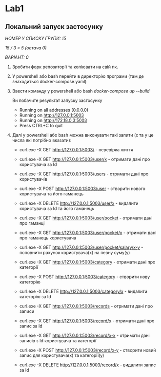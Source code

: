 # Lab1

## Локальний запуск застосунку

*НОМЕР У СПИСКУ ГРУПИ: 15*

*15 / 3 = 5 (остача 0)*

*ВАРІАНТ: 0*

1. Зробити форк репозиторії та копіювати на свій пк.
2. У powershell або bash перейти в директорію програми (там де знаходиться docker-compose.yaml)
3. Ввести команду у powershell або bash *docker-compose up --build*

   Ви побачите результат запуску застосунку
   * Running on all addresses (0.0.0.0)
   * Running on http://127.0.0.1:5003
   * Running on http://172.18.0.3:5003
   * Press CTRL+C to quit

4. Далі у powershell або bash можна виконувати такі запити (x та у це числа які потрібно вказати):

   - curl.exe -X GET http://127.0.0.1:5003/               - перевірка життя

   - curl.exe -X GET http://127.0.0.1:5003/user/x         - отримати дані про користувача за Id
   - curl.exe -X GET http://127.0.0.1:5003/users          - отримати дані про користувачів
   - curl.exe -X POST http://127.0.0.1:5003/user          - створити нового користувача та його гаманець
   - curl.exe -X DELETE http://127.0.0.1:5003/user/x      - видалити користувача за Id та його гаманець

   - curl.exe -X GET http://127.0.0.1:5003/user/pocket    - отримати дані про гаманці
   - curl.exe -X GET http://127.0.0.1:5003/user/pocket/x  - отримати дані про гаманець користувача
   - curl.exe -X GET http://127.0.0.1:5003/user/pocket/salary/x-y  - поповнити рахунок користувача(х) на певну суму(у)

   - curl.exe -X GET http://127.0.0.1:5003/category       - отримати дані про категорії
   - curl.exe -X POST http://127.0.0.1:5003/category      - створити нову категорію
   - curl.exe -X DELETE http://127.0.0.1:5003/category/x  - видалити категорію за Id

   - curl.exe -X GET http://127.0.0.1:5003/records        - отримати дані про записи
   - curl.exe -X GET http://127.0.0.1:5003/record/x       - отримати дані про запис за Id
   - curl.exe -X GET http://127.0.0.1:5003/record/x-x     - отримати дані записів з Id користувача та категорії
   - curl.exe -X POST http://127.0.0.1:5003/record/x-y    - створити новий запис для користувача(х) та категорії(у)
   - curl.exe -X DELETE http://127.0.0.1:5003/record/x    - видалити запис за Id